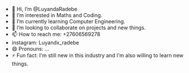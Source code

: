 - 👋 Hi, I’m @LuyandaRadebe
- 👀 I’m interested in Maths and Coding.
- 🌱 I’m currently learning Computer Engineering.
- 💞️ I’m looking to collaborate on projects and new things.
- 📫 How to reach me: +27606569278
- instagram: Luyandx_radebe
- 😄 Pronouns: ...
- ⚡ Fun fact: I'm still new in this industry and I'm also willing to learn new things.

<!---
LuyandaRadebe/LuyandaRadebe is a ✨ special ✨ repository because its `README.md` (this file) appears on your GitHub profile.
You can click the Preview link to take a look at your changes.
--->
